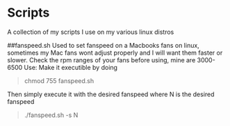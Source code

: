 # Scripts
A collection of my scripts I use on my various linux distros

##fanspeed.sh
Used to set fanspeed on a Macbooks fans on linux, sometimes my Mac fans wont adjust properly and I will want them faster or slower.
Check the rpm ranges of your fans before using, mine are 3000-6500
Use:
Make it executible by doing
>chmod 755 fanspeed.sh

Then simply execute it with the desired fanspeed where N is the desired fanspeed

>./fanspeed.sh -s N 
